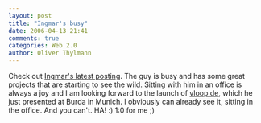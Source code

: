 ```yaml
---
layout: post
title: "Ingmar's busy"
date: 2006-04-13 21:41
comments: true
categories: Web 2.0
author: Oliver Thylmann
---
```





Check out [Ingmar's latest posting](http://bornholz.typepad.com/blog/2006/04/easter_update.html). The guy is busy and has some great projects that are starting to see the wild. Sitting with him in an office is always a joy and I am looking forward to the launch of [vloop.de](http://vloop.de/), which he just presented at Burda in Munich. I obviously can already see it, sitting in the office. And you can't. HA! :) 1:0 for me ;)






